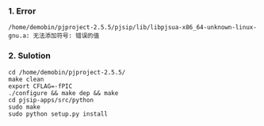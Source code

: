 ### 1. Error
`/home/demobin/pjproject-2.5.5/pjsip/lib/libpjsua-x86_64-unknown-linux-gnu.a: 无法添加符号: 错误的值`
### 2. Sulotion
```
cd /home/demobin/pjproject-2.5.5/
make clean
export CFLAG=-fPIC
./configure && make dep && make
cd pjsip-apps/src/python
sudo make
sudo python setup.py install
```
